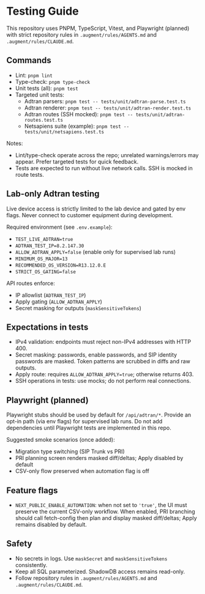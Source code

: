 # Testing Guide

This repository uses PNPM, TypeScript, Vitest, and Playwright (planned) with strict repository rules in `.augment/rules/AGENTS.md` and `.augment/rules/CLAUDE.md`.

## Commands

- Lint: `pnpm lint`
- Type-check: `pnpm type-check`
- Unit tests (all): `pnpm test`
- Targeted unit tests:
  - Adtran parsers: `pnpm test -- tests/unit/adtran-parse.test.ts`
  - Adtran renderer: `pnpm test -- tests/unit/adtran-render.test.ts`
  - Adtran routes (SSH mocked): `pnpm test -- tests/unit/adtran-routes.test.ts`
  - Netsapiens suite (example): `pnpm test -- tests/unit/netsapiens.test.ts`

Notes:
- Lint/type-check operate across the repo; unrelated warnings/errors may appear. Prefer targeted tests for quick feedback.
- Tests are expected to run without live network calls. SSH is mocked in route tests.

## Lab-only Adtran testing

Live device access is strictly limited to the lab device and gated by env flags. Never connect to customer equipment during development.

Required environment (see `.env.example`):

- `TEST_LIVE_ADTRAN=true`
- `ADTRAN_TEST_IP=8.2.147.30`
- `ALLOW_ADTRAN_APPLY=false` (enable only for supervised lab runs)
- `MINIMUM_OS_MAJOR=13`
- `RECOMMENDED_OS_VERSION=R13.12.0.E`
- `STRICT_OS_GATING=false`

API routes enforce:
- IP allowlist (`ADTRAN_TEST_IP`)
- Apply gating (`ALLOW_ADTRAN_APPLY`)
- Secret masking for outputs (`maskSensitiveTokens`)

## Expectations in tests

- IPv4 validation: endpoints must reject non-IPv4 addresses with HTTP 400.
- Secret masking: passwords, enable passwords, and SIP identity passwords are masked. Token patterns are scrubbed in diffs and raw outputs.
- Apply route: requires `ALLOW_ADTRAN_APPLY=true`; otherwise returns 403.
- SSH operations in tests: use mocks; do not perform real connections.

## Playwright (planned)

Playwright stubs should be used by default for `/api/adtran/*`. Provide an opt-in path (via env flags) for supervised lab runs. Do not add dependencies until Playwright tests are implemented in this repo.

Suggested smoke scenarios (once added):
- Migration type switching (SIP Trunk vs PRI)
- PRI planning screen renders masked diff/deltas; Apply disabled by default
- CSV-only flow preserved when automation flag is off

## Feature flags

- `NEXT_PUBLIC_ENABLE_AUTOMATION`: when not set to `'true'`, the UI must preserve the current CSV-only workflow. When enabled, PRI branching should call fetch-config then plan and display masked diff/deltas; Apply remains disabled by default.

## Safety

- No secrets in logs. Use `maskSecret` and `maskSensitiveTokens` consistently.
- Keep all SQL parameterized. ShadowDB access remains read-only.
- Follow repository rules in `.augment/rules/AGENTS.md` and `.augment/rules/CLAUDE.md`.

